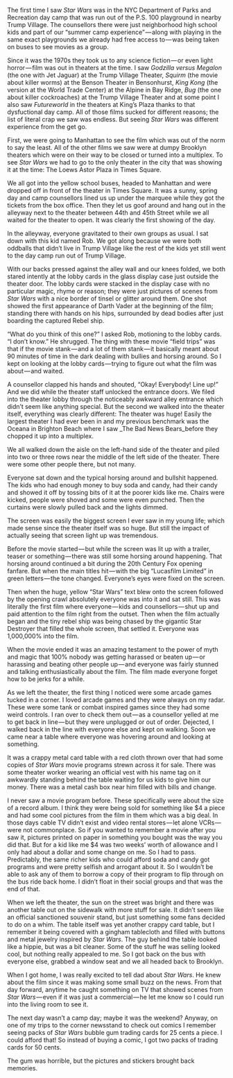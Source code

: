 <!-----
title: What Do You Think of This One?
description: Seeing Star Wars for the First Time
date: '2016-10-13T02:27:12.734Z'
slug: 98892163fcb0
----->

The first time I saw _Star Wars_ was in the NYC Department of Parks and Recreation day camp that was run out of the P.S. 100 playground in nearby Trump Village. The counsellors there were just neighborhood high school kids and part of our “summer camp experience” — along with playing in the same exact playgrounds we already had free access to — was being taken on buses to see movies as a group.

Since it was the 1970s they took us to any science fiction — or even light horror — film was out in theaters at the time. I saw _Godzilla versus Megalon_ (the one with Jet Jaguar) at the Trump Village Theater, _Squirm_ (the movie about killer worms) at the Benson Theater in Bensonhurst, _King Kong_ (the version at the World Trade Center) at the Alpine in Bay Ridge, _Bug_ (the one about killer cockroaches) at the Trump Village Theater and at some point I also saw _Futureworld_ in the theaters at King’s Plaza thanks to that dysfuctional day camp. All of those films sucked for different reasons; the list of literal crap we saw was endless. But seeing _Star Wars_ was different experience from the get go.

First, we were going to Manhattan to see the film which was out of the norm to say the least. All of the other films we saw were at dumpy Brooklyn theaters which were on their way to be closed or turned into a multiplex. To see _Star Wars_ we had to go to the only theater in the city that was showing it at the time: The Loews Astor Plaza in Times Square.

We all got into the yellow school buses, headed to Manhattan and were dropped off in front of the theater in Times Square. It was a sunny, spring day and camp counsellors lined us up under the marquee while they got the tickets from the box office. Then they let us goof around and hang out in the alleyway next to the theater between 44th and 45th Street while we all waited for the theater to open. It was clearly the first showing of the day.

In the alleyway, everyone gravitated to their own groups as usual. I sat down with this kid named Rob. We got along because we were both oddballs that didn’t live in Trump Village like the rest of the kids yet still went to the day camp run out of Trump Village.

With our backs pressed against the alley wall and our knees folded, we both stared intently at the lobby cards in the glass display case just outside the theater door. The lobby cards were stacked in the display case with no particular magic, rhyme or reason; they were just pictures of scenes from _Star Wars_ with a nice border of tinsel or glitter around them. One shot showed the first appearance of Darth Vader at the beginning of the film; standing there with hands on his hips, surrounded by dead bodies after just boarding the captured Rebel ship.

“What do you think of this one?” I asked Rob, motioning to the lobby cards. “I don’t know.” He shrugged. The thing with these movie “field trips” was that if the movie stank — and a lot of them stank — it basically meant about 90 minutes of time in the dark dealing with bullies and horsing around. So I kept on looking at the lobby cards — trying to figure out what the film was about — and waited.

A counsellor clapped his hands and shouted, “Okay! Everybody! Line up!” And we did while the theater staff unlocked the entrance doors. We filed into the theater lobby through the noticeably awkward alley entrance which didn’t seem like anything special. But the second we walked into the theater itself, everything was clearly different: The theater was huge! Easily the largest theater I had ever been in and my previous benchmark was the Oceana in Brighton Beach where I saw _The Bad News Bears_before they chopped it up into a multiplex.

We all walked down the aisle on the left-hand side of the theater and piled into two or three rows near the middle of the left side of the theater. There were some other people there, but not many.

Everyone sat down and the typical horsing around and bullshit happened. The kids who had enough money to buy soda and candy, had their candy and showed it off by tossing bits of it at the poorer kids like me. Chairs were kicked, people were shoved and some were even punched. Then the curtains were slowly pulled back and the lights dimmed.

The screen was easily the biggest screen I ever saw in my young life; which made sense since the theater itself was so huge. But still the impact of actually seeing that screen light up was tremendous.

Before the movie started — but while the screen was lit up with a trailer, teaser or something — there was still some horsing around happening. That horsing around continued a bit during the 20th Century Fox opening fanfare. But when the main titles hit — with the big “Lucasfilm Limited” in green letters — the tone changed. Everyone’s eyes were fixed on the screen.

Then when the huge, yellow “Star Wars” text blew onto the screen followed by the opening crawl absolutely everyone was into it and sat still. This was literally the first film where everyone — kids and counsellors — shut up and paid attention to the film right from the outset. Then when the film actually began and the tiny rebel ship was being chased by the gigantic Star Destroyer that filled the whole screen, that settled it. Everyone was 1,000,000% into the film.

When the movie ended it was an amazing testament to the power of myth and magic that 100% nobody was getting harassed or beaten up — or harassing and beating other people up — and everyone was fairly stunned and talking enthusiastically about the film. The film made everyone forget how to be jerks for a while.

As we left the theater, the first thing I noticed were some arcade games tucked in a corner. I loved arcade games and they were always on my radar. These were some tank or combat inspired games since they had some weird controls. I ran over to check them out — as a counsellor yelled at me to get back in line — but they were unplugged or out of order. Dejected, I walked back in the line with everyone else and kept on walking. Soon we came near a table where everyone was hovering around and looking at something.

It was a crappy metal card table with a red cloth thrown over that had some copies of _Star Wars_ movie programs strewn across it for sale. There was some theater worker wearing an official vest with his name tag on it awkwardly standing behind the table waiting for us kids to give him our money. There was a metal cash box near him filled with bills and change.

I never saw a movie program before. These specifically were about the size of a record album. I think they were being sold for something like $4 a piece and had some cool pictures from the film in them which was a big deal. In those days cable TV didn’t exist and video rental stores — let alone VCRs — were not commonplace. So if you wanted to remember a movie after you saw it, pictures printed on paper in something you bought was the way you did that. But for a kid like me $4 was two weeks’ worth of allowance and I only had about a dollar and some change on me. So I had to pass. Predictably, the same richer kids who could afford soda and candy got programs and were pretty selfish and arrogant about it. So I wouldn’t be able to ask any of them to borrow a copy of their program to flip through on the bus ride back home. I didn’t float in their social groups and that was the end of that.

When we left the theater, the sun on the street was bright and there was another table out on the sidewalk with more stuff for sale. It didn’t seem like an official sanctioned souvenir stand, but just something some fans decided to do on a whim. The table itself was yet another crappy card table, but I remember it being covered with a gingham tablecloth and filled with buttons and metal jewelry inspired by _Star Wars_. The guy behind the table looked like a hippie, but was a bit cleaner. Some of the stuff he was selling looked cool, but nothing really appealed to me. So I got back on the bus with everyone else, grabbed a window seat and we all headed back to Brooklyn.

When I got home, I was really excited to tell dad about _Star Wars_. He knew about the film since it was making some small buzz on the news. From that day forward, anytime he caught something on TV that showed scenes from _Star Wars_ — even if it was just a commercial — he let me know so I could run into the living room to see it.

The next day wasn’t a camp day; maybe it was the weekend? Anyway, on one of my trips to the corner newsstand to check out comics I remember seeing packs of _Star Wars_ bubble gum trading cards for 25 cents a piece. I could afford that! So instead of buying a comic, I got two packs of trading cards for 50 cents.

The gum was horrible, but the pictures and stickers brought back memories.